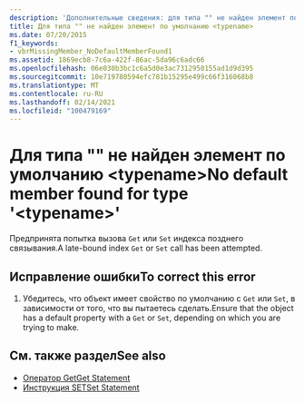 ```yaml
---
description: 'Дополнительные сведения: для типа "" не найден элемент по умолчанию <typename>'
title: Для типа "" не найден элемент по умолчанию <typename>
ms.date: 07/20/2015
f1_keywords:
- vbrMissingMember_NoDefaultMemberFound1
ms.assetid: 1869ecb8-7c6a-422f-86ac-5da96c6adc66
ms.openlocfilehash: 06e030b3bc1c6a5d0e3ac7312950155ad1d9d395
ms.sourcegitcommit: 10e719780594efc781b15295e499c66f316068b8
ms.translationtype: MT
ms.contentlocale: ru-RU
ms.lasthandoff: 02/14/2021
ms.locfileid: "100479169"
---
```

# <a name="no-default-member-found-for-type-typename"></a><span data-ttu-id="2b74e-103">Для типа "" не найден элемент по умолчанию \<typename></span><span class="sxs-lookup"><span data-stu-id="2b74e-103">No default member found for type '\<typename>'</span></span>

<span data-ttu-id="2b74e-104">Предпринята попытка вызова `Get` или `Set` индекса позднего связывания.</span><span class="sxs-lookup"><span data-stu-id="2b74e-104">A late-bound index `Get` or `Set` call has been attempted.</span></span>  
  
## <a name="to-correct-this-error"></a><span data-ttu-id="2b74e-105">Исправление ошибки</span><span class="sxs-lookup"><span data-stu-id="2b74e-105">To correct this error</span></span>  
  
1. <span data-ttu-id="2b74e-106">Убедитесь, что объект имеет свойство по умолчанию с `Get` или `Set`, в зависимости от того, что вы пытаетесь сделать.</span><span class="sxs-lookup"><span data-stu-id="2b74e-106">Ensure that the object has a default property with a `Get` or `Set`, depending on which you are trying to make.</span></span>  
  
## <a name="see-also"></a><span data-ttu-id="2b74e-107">См. также раздел</span><span class="sxs-lookup"><span data-stu-id="2b74e-107">See also</span></span>

- [<span data-ttu-id="2b74e-108">Оператор Get</span><span class="sxs-lookup"><span data-stu-id="2b74e-108">Get Statement</span></span>](../language-reference/statements/get-statement.md)
- [<span data-ttu-id="2b74e-109">Инструкция SET</span><span class="sxs-lookup"><span data-stu-id="2b74e-109">Set Statement</span></span>](../language-reference/statements/set-statement.md)
